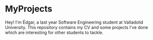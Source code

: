 # MyProjects
Hey! I'm Édgar, a last year Software Engineering student at Valladolid University.
This repository contains my CV and some projects I've done which are interesting for other students to tackle.